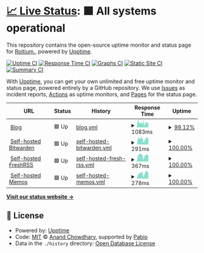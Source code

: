 # [📈 Live Status](https://yanyao2333.github.io/upptime): <!--live status--> **🟩 All systems operational**

This repository contains the open-source uptime monitor and status page for [Roitium.](https://yanyao2333.github.io/upptime), powered by [Upptime](https://github.com/upptime/upptime).

[![Uptime CI](https://github.com/yanyao2333/upptime/workflows/Uptime%20CI/badge.svg)](https://github.com/yanyao2333/upptime/actions?query=workflow%3A%22Uptime+CI%22)
[![Response Time CI](https://github.com/yanyao2333/upptime/workflows/Response%20Time%20CI/badge.svg)](https://github.com/yanyao2333/upptime/actions?query=workflow%3A%22Response+Time+CI%22)
[![Graphs CI](https://github.com/yanyao2333/upptime/workflows/Graphs%20CI/badge.svg)](https://github.com/yanyao2333/upptime/actions?query=workflow%3A%22Graphs+CI%22)
[![Static Site CI](https://github.com/yanyao2333/upptime/workflows/Static%20Site%20CI/badge.svg)](https://github.com/yanyao2333/upptime/actions?query=workflow%3A%22Static+Site+CI%22)
[![Summary CI](https://github.com/yanyao2333/upptime/workflows/Summary%20CI/badge.svg)](https://github.com/yanyao2333/upptime/actions?query=workflow%3A%22Summary+CI%22)

With [Upptime](https://upptime.js.org), you can get your own unlimited and free uptime monitor and status page, powered entirely by a GitHub repository. We use [Issues](https://github.com/yanyao2333/upptime/issues) as incident reports, [Actions](https://github.com/yanyao2333/upptime/actions) as uptime monitors, and [Pages](https://yanyao2333.github.io/upptime) for the status page.

<!--start: status pages-->
<!-- This summary is generated by Upptime (https://github.com/upptime/upptime) -->
<!-- Do not edit this manually, your changes will be overwritten -->
<!-- prettier-ignore -->
| URL | Status | History | Response Time | Uptime |
| --- | ------ | ------- | ------------- | ------ |
| <img alt="" src="https://icons.duckduckgo.com/ip3/www.roitium.com.ico" height="13"> [Blog](https://www.roitium.com) | 🟩 Up | [blog.yml](https://github.com/yanyao2333/upptime/commits/HEAD/history/blog.yml) | <details><summary><img alt="Response time graph" src="./graphs/blog/response-time-week.png" height="20"> 1083ms</summary><br><a href="https://yanyao2333.github.io/upptime/history/blog"><img alt="Response time 1084" src="https://img.shields.io/endpoint?url=https%3A%2F%2Fraw.githubusercontent.com%2Fyanyao2333%2Fupptime%2FHEAD%2Fapi%2Fblog%2Fresponse-time.json"></a><br><a href="https://yanyao2333.github.io/upptime/history/blog"><img alt="24-hour response time 1076" src="https://img.shields.io/endpoint?url=https%3A%2F%2Fraw.githubusercontent.com%2Fyanyao2333%2Fupptime%2FHEAD%2Fapi%2Fblog%2Fresponse-time-day.json"></a><br><a href="https://yanyao2333.github.io/upptime/history/blog"><img alt="7-day response time 1083" src="https://img.shields.io/endpoint?url=https%3A%2F%2Fraw.githubusercontent.com%2Fyanyao2333%2Fupptime%2FHEAD%2Fapi%2Fblog%2Fresponse-time-week.json"></a><br><a href="https://yanyao2333.github.io/upptime/history/blog"><img alt="30-day response time 1091" src="https://img.shields.io/endpoint?url=https%3A%2F%2Fraw.githubusercontent.com%2Fyanyao2333%2Fupptime%2FHEAD%2Fapi%2Fblog%2Fresponse-time-month.json"></a><br><a href="https://yanyao2333.github.io/upptime/history/blog"><img alt="1-year response time 1084" src="https://img.shields.io/endpoint?url=https%3A%2F%2Fraw.githubusercontent.com%2Fyanyao2333%2Fupptime%2FHEAD%2Fapi%2Fblog%2Fresponse-time-year.json"></a></details> | <details><summary><a href="https://yanyao2333.github.io/upptime/history/blog">99.12%</a></summary><a href="https://yanyao2333.github.io/upptime/history/blog"><img alt="All-time uptime 99.97%" src="https://img.shields.io/endpoint?url=https%3A%2F%2Fraw.githubusercontent.com%2Fyanyao2333%2Fupptime%2FHEAD%2Fapi%2Fblog%2Fuptime.json"></a><br><a href="https://yanyao2333.github.io/upptime/history/blog"><img alt="24-hour uptime 97.19%" src="https://img.shields.io/endpoint?url=https%3A%2F%2Fraw.githubusercontent.com%2Fyanyao2333%2Fupptime%2FHEAD%2Fapi%2Fblog%2Fuptime-day.json"></a><br><a href="https://yanyao2333.github.io/upptime/history/blog"><img alt="7-day uptime 99.12%" src="https://img.shields.io/endpoint?url=https%3A%2F%2Fraw.githubusercontent.com%2Fyanyao2333%2Fupptime%2FHEAD%2Fapi%2Fblog%2Fuptime-week.json"></a><br><a href="https://yanyao2333.github.io/upptime/history/blog"><img alt="30-day uptime 99.80%" src="https://img.shields.io/endpoint?url=https%3A%2F%2Fraw.githubusercontent.com%2Fyanyao2333%2Fupptime%2FHEAD%2Fapi%2Fblog%2Fuptime-month.json"></a><br><a href="https://yanyao2333.github.io/upptime/history/blog"><img alt="1-year uptime 99.97%" src="https://img.shields.io/endpoint?url=https%3A%2F%2Fraw.githubusercontent.com%2Fyanyao2333%2Fupptime%2FHEAD%2Fapi%2Fblog%2Fuptime-year.json"></a></details>
| <img alt="" src="https://icons.duckduckgo.com/ip3/passwd.roitium.com.ico" height="13"> [Self-hosted Bitwarden](https://passwd.roitium.com) | 🟩 Up | [self-hosted-bitwarden.yml](https://github.com/yanyao2333/upptime/commits/HEAD/history/self-hosted-bitwarden.yml) | <details><summary><img alt="Response time graph" src="./graphs/self-hosted-bitwarden/response-time-week.png" height="20"> 291ms</summary><br><a href="https://yanyao2333.github.io/upptime/history/self-hosted-bitwarden"><img alt="Response time 259" src="https://img.shields.io/endpoint?url=https%3A%2F%2Fraw.githubusercontent.com%2Fyanyao2333%2Fupptime%2FHEAD%2Fapi%2Fself-hosted-bitwarden%2Fresponse-time.json"></a><br><a href="https://yanyao2333.github.io/upptime/history/self-hosted-bitwarden"><img alt="24-hour response time 294" src="https://img.shields.io/endpoint?url=https%3A%2F%2Fraw.githubusercontent.com%2Fyanyao2333%2Fupptime%2FHEAD%2Fapi%2Fself-hosted-bitwarden%2Fresponse-time-day.json"></a><br><a href="https://yanyao2333.github.io/upptime/history/self-hosted-bitwarden"><img alt="7-day response time 291" src="https://img.shields.io/endpoint?url=https%3A%2F%2Fraw.githubusercontent.com%2Fyanyao2333%2Fupptime%2FHEAD%2Fapi%2Fself-hosted-bitwarden%2Fresponse-time-week.json"></a><br><a href="https://yanyao2333.github.io/upptime/history/self-hosted-bitwarden"><img alt="30-day response time 264" src="https://img.shields.io/endpoint?url=https%3A%2F%2Fraw.githubusercontent.com%2Fyanyao2333%2Fupptime%2FHEAD%2Fapi%2Fself-hosted-bitwarden%2Fresponse-time-month.json"></a><br><a href="https://yanyao2333.github.io/upptime/history/self-hosted-bitwarden"><img alt="1-year response time 259" src="https://img.shields.io/endpoint?url=https%3A%2F%2Fraw.githubusercontent.com%2Fyanyao2333%2Fupptime%2FHEAD%2Fapi%2Fself-hosted-bitwarden%2Fresponse-time-year.json"></a></details> | <details><summary><a href="https://yanyao2333.github.io/upptime/history/self-hosted-bitwarden">100.00%</a></summary><a href="https://yanyao2333.github.io/upptime/history/self-hosted-bitwarden"><img alt="All-time uptime 99.59%" src="https://img.shields.io/endpoint?url=https%3A%2F%2Fraw.githubusercontent.com%2Fyanyao2333%2Fupptime%2FHEAD%2Fapi%2Fself-hosted-bitwarden%2Fuptime.json"></a><br><a href="https://yanyao2333.github.io/upptime/history/self-hosted-bitwarden"><img alt="24-hour uptime 100.00%" src="https://img.shields.io/endpoint?url=https%3A%2F%2Fraw.githubusercontent.com%2Fyanyao2333%2Fupptime%2FHEAD%2Fapi%2Fself-hosted-bitwarden%2Fuptime-day.json"></a><br><a href="https://yanyao2333.github.io/upptime/history/self-hosted-bitwarden"><img alt="7-day uptime 100.00%" src="https://img.shields.io/endpoint?url=https%3A%2F%2Fraw.githubusercontent.com%2Fyanyao2333%2Fupptime%2FHEAD%2Fapi%2Fself-hosted-bitwarden%2Fuptime-week.json"></a><br><a href="https://yanyao2333.github.io/upptime/history/self-hosted-bitwarden"><img alt="30-day uptime 100.00%" src="https://img.shields.io/endpoint?url=https%3A%2F%2Fraw.githubusercontent.com%2Fyanyao2333%2Fupptime%2FHEAD%2Fapi%2Fself-hosted-bitwarden%2Fuptime-month.json"></a><br><a href="https://yanyao2333.github.io/upptime/history/self-hosted-bitwarden"><img alt="1-year uptime 99.59%" src="https://img.shields.io/endpoint?url=https%3A%2F%2Fraw.githubusercontent.com%2Fyanyao2333%2Fupptime%2FHEAD%2Fapi%2Fself-hosted-bitwarden%2Fuptime-year.json"></a></details>
| <img alt="" src="https://icons.duckduckgo.com/ip3/rss.roitium.com.ico" height="13"> [Self-hosted FreshRSS](https://rss.roitium.com) | 🟩 Up | [self-hosted-fresh-rss.yml](https://github.com/yanyao2333/upptime/commits/HEAD/history/self-hosted-fresh-rss.yml) | <details><summary><img alt="Response time graph" src="./graphs/self-hosted-fresh-rss/response-time-week.png" height="20"> 367ms</summary><br><a href="https://yanyao2333.github.io/upptime/history/self-hosted-fresh-rss"><img alt="Response time 310" src="https://img.shields.io/endpoint?url=https%3A%2F%2Fraw.githubusercontent.com%2Fyanyao2333%2Fupptime%2FHEAD%2Fapi%2Fself-hosted-fresh-rss%2Fresponse-time.json"></a><br><a href="https://yanyao2333.github.io/upptime/history/self-hosted-fresh-rss"><img alt="24-hour response time 398" src="https://img.shields.io/endpoint?url=https%3A%2F%2Fraw.githubusercontent.com%2Fyanyao2333%2Fupptime%2FHEAD%2Fapi%2Fself-hosted-fresh-rss%2Fresponse-time-day.json"></a><br><a href="https://yanyao2333.github.io/upptime/history/self-hosted-fresh-rss"><img alt="7-day response time 367" src="https://img.shields.io/endpoint?url=https%3A%2F%2Fraw.githubusercontent.com%2Fyanyao2333%2Fupptime%2FHEAD%2Fapi%2Fself-hosted-fresh-rss%2Fresponse-time-week.json"></a><br><a href="https://yanyao2333.github.io/upptime/history/self-hosted-fresh-rss"><img alt="30-day response time 323" src="https://img.shields.io/endpoint?url=https%3A%2F%2Fraw.githubusercontent.com%2Fyanyao2333%2Fupptime%2FHEAD%2Fapi%2Fself-hosted-fresh-rss%2Fresponse-time-month.json"></a><br><a href="https://yanyao2333.github.io/upptime/history/self-hosted-fresh-rss"><img alt="1-year response time 310" src="https://img.shields.io/endpoint?url=https%3A%2F%2Fraw.githubusercontent.com%2Fyanyao2333%2Fupptime%2FHEAD%2Fapi%2Fself-hosted-fresh-rss%2Fresponse-time-year.json"></a></details> | <details><summary><a href="https://yanyao2333.github.io/upptime/history/self-hosted-fresh-rss">100.00%</a></summary><a href="https://yanyao2333.github.io/upptime/history/self-hosted-fresh-rss"><img alt="All-time uptime 99.54%" src="https://img.shields.io/endpoint?url=https%3A%2F%2Fraw.githubusercontent.com%2Fyanyao2333%2Fupptime%2FHEAD%2Fapi%2Fself-hosted-fresh-rss%2Fuptime.json"></a><br><a href="https://yanyao2333.github.io/upptime/history/self-hosted-fresh-rss"><img alt="24-hour uptime 100.00%" src="https://img.shields.io/endpoint?url=https%3A%2F%2Fraw.githubusercontent.com%2Fyanyao2333%2Fupptime%2FHEAD%2Fapi%2Fself-hosted-fresh-rss%2Fuptime-day.json"></a><br><a href="https://yanyao2333.github.io/upptime/history/self-hosted-fresh-rss"><img alt="7-day uptime 100.00%" src="https://img.shields.io/endpoint?url=https%3A%2F%2Fraw.githubusercontent.com%2Fyanyao2333%2Fupptime%2FHEAD%2Fapi%2Fself-hosted-fresh-rss%2Fuptime-week.json"></a><br><a href="https://yanyao2333.github.io/upptime/history/self-hosted-fresh-rss"><img alt="30-day uptime 99.93%" src="https://img.shields.io/endpoint?url=https%3A%2F%2Fraw.githubusercontent.com%2Fyanyao2333%2Fupptime%2FHEAD%2Fapi%2Fself-hosted-fresh-rss%2Fuptime-month.json"></a><br><a href="https://yanyao2333.github.io/upptime/history/self-hosted-fresh-rss"><img alt="1-year uptime 99.54%" src="https://img.shields.io/endpoint?url=https%3A%2F%2Fraw.githubusercontent.com%2Fyanyao2333%2Fupptime%2FHEAD%2Fapi%2Fself-hosted-fresh-rss%2Fuptime-year.json"></a></details>
| <img alt="" src="https://icons.duckduckgo.com/ip3/memos.roitium.com.ico" height="13"> [Self-hosted Memos](https://memos.roitium.com) | 🟩 Up | [self-hosted-memos.yml](https://github.com/yanyao2333/upptime/commits/HEAD/history/self-hosted-memos.yml) | <details><summary><img alt="Response time graph" src="./graphs/self-hosted-memos/response-time-week.png" height="20"> 278ms</summary><br><a href="https://yanyao2333.github.io/upptime/history/self-hosted-memos"><img alt="Response time 281" src="https://img.shields.io/endpoint?url=https%3A%2F%2Fraw.githubusercontent.com%2Fyanyao2333%2Fupptime%2FHEAD%2Fapi%2Fself-hosted-memos%2Fresponse-time.json"></a><br><a href="https://yanyao2333.github.io/upptime/history/self-hosted-memos"><img alt="24-hour response time 297" src="https://img.shields.io/endpoint?url=https%3A%2F%2Fraw.githubusercontent.com%2Fyanyao2333%2Fupptime%2FHEAD%2Fapi%2Fself-hosted-memos%2Fresponse-time-day.json"></a><br><a href="https://yanyao2333.github.io/upptime/history/self-hosted-memos"><img alt="7-day response time 278" src="https://img.shields.io/endpoint?url=https%3A%2F%2Fraw.githubusercontent.com%2Fyanyao2333%2Fupptime%2FHEAD%2Fapi%2Fself-hosted-memos%2Fresponse-time-week.json"></a><br><a href="https://yanyao2333.github.io/upptime/history/self-hosted-memos"><img alt="30-day response time 564" src="https://img.shields.io/endpoint?url=https%3A%2F%2Fraw.githubusercontent.com%2Fyanyao2333%2Fupptime%2FHEAD%2Fapi%2Fself-hosted-memos%2Fresponse-time-month.json"></a><br><a href="https://yanyao2333.github.io/upptime/history/self-hosted-memos"><img alt="1-year response time 281" src="https://img.shields.io/endpoint?url=https%3A%2F%2Fraw.githubusercontent.com%2Fyanyao2333%2Fupptime%2FHEAD%2Fapi%2Fself-hosted-memos%2Fresponse-time-year.json"></a></details> | <details><summary><a href="https://yanyao2333.github.io/upptime/history/self-hosted-memos">100.00%</a></summary><a href="https://yanyao2333.github.io/upptime/history/self-hosted-memos"><img alt="All-time uptime 99.39%" src="https://img.shields.io/endpoint?url=https%3A%2F%2Fraw.githubusercontent.com%2Fyanyao2333%2Fupptime%2FHEAD%2Fapi%2Fself-hosted-memos%2Fuptime.json"></a><br><a href="https://yanyao2333.github.io/upptime/history/self-hosted-memos"><img alt="24-hour uptime 100.00%" src="https://img.shields.io/endpoint?url=https%3A%2F%2Fraw.githubusercontent.com%2Fyanyao2333%2Fupptime%2FHEAD%2Fapi%2Fself-hosted-memos%2Fuptime-day.json"></a><br><a href="https://yanyao2333.github.io/upptime/history/self-hosted-memos"><img alt="7-day uptime 100.00%" src="https://img.shields.io/endpoint?url=https%3A%2F%2Fraw.githubusercontent.com%2Fyanyao2333%2Fupptime%2FHEAD%2Fapi%2Fself-hosted-memos%2Fuptime-week.json"></a><br><a href="https://yanyao2333.github.io/upptime/history/self-hosted-memos"><img alt="30-day uptime 99.96%" src="https://img.shields.io/endpoint?url=https%3A%2F%2Fraw.githubusercontent.com%2Fyanyao2333%2Fupptime%2FHEAD%2Fapi%2Fself-hosted-memos%2Fuptime-month.json"></a><br><a href="https://yanyao2333.github.io/upptime/history/self-hosted-memos"><img alt="1-year uptime 99.39%" src="https://img.shields.io/endpoint?url=https%3A%2F%2Fraw.githubusercontent.com%2Fyanyao2333%2Fupptime%2FHEAD%2Fapi%2Fself-hosted-memos%2Fuptime-year.json"></a></details>

<!--end: status pages-->

[**Visit our status website →**](https://yanyao2333.github.io/upptime)

## 📄 License

- Powered by: [Upptime](https://github.com/upptime/upptime)
- Code: [MIT](./LICENSE) © [Anand Chowdhary](https://anandchowdhary.com), supported by [Pabio](https://pabio.com)
- Data in the `./history` directory: [Open Database License](https://opendatacommons.org/licenses/odbl/1-0/)
